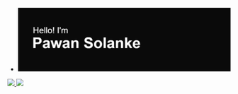 

<!--
**pawansolanke/pawansolanke** is a ✨ _special_ ✨ repository because its `README.md` (this file) appears on your GitHub profile.

Here are some ideas to get you started:

- 🔭 I’m currently working on ...
- 🌱 I’m currently learning ...
- 👯 I’m looking to collaborate on ...
- 🤔 I’m looking for help with ...
- 💬 Ask me about ...
- 📫 How to reach me: ...
- 😄 Pronouns: ...
- ⚡ Fun fact: ...
-->
- [![MasterHead](https://github.com/pawansolanke/pawansolanke/blob/main/header.png)](https://github.com/pawansolanke)
<a href="https://github.com/pawansolanke/pawansolanke">
  <img align="leftuppercorner" src="https://camo.githubusercontent.com/cb5d0c144759eb8a9aa539ffcd42d7ab79d7f80887b3a7b523a8d48093506bdd/68747470733a2f2f6769746875622d726561646d652d73746174732e76657263656c2e6170702f6170693f757365726e616d653d706177616e736f6c616e6b652673686f775f69636f6e733d74727565267468656d653d7472616e73706172656e74" /> </a> <a href="https://github.com/pawansolanke/pawansolanke">
  <img align="rightuppercorner" src="https://camo.githubusercontent.com/c7f0244a1bf2afed9c2a23c28c7d54b193575ab0f0d35d9d24ba30a6a02d0f8f/68747470733a2f2f6769746875622d726561646d652d73746174732e76657263656c2e6170702f6170692f746f702d6c616e67732f3f757365726e616d653d706177616e736f6c616e6b6526686964655f70726f67726573733d74727565267468656d653d7472616e73706172656e74" />
</a>
